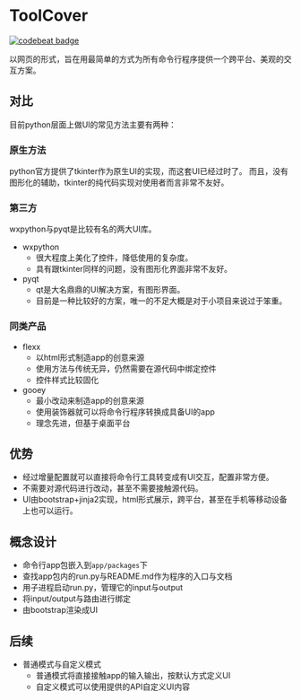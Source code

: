 # ToolCover

[![codebeat badge](https://codebeat.co/badges/03386646-bf13-40a4-a8a2-f81cdfef59a2)](https://codebeat.co/projects/github-com-williamfzc-toolcover-master)

以网页的形式，旨在用最简单的方式为所有命令行程序提供一个跨平台、美观的交互方案。

## 对比

目前python层面上做UI的常见方法主要有两种：

### 原生方法

python官方提供了tkinter作为原生UI的实现，而这套UI已经过时了。
而且，没有图形化的辅助，tkinter的纯代码实现对使用者而言非常不友好。

### 第三方

wxpython与pyqt是比较有名的两大UI库。

- wxpython
    - 很大程度上美化了控件，降低使用的复杂度。
    - 具有跟tkinter同样的问题，没有图形化界面非常不友好。
- pyqt
    - qt是大名鼎鼎的UI解决方案，有图形界面。
    - 目前是一种比较好的方案，唯一的不足大概是对于小项目来说过于笨重。

### 同类产品

- flexx
    - 以html形式制造app的创意来源
    - 使用方法与传统无异，仍然需要在源代码中绑定控件
    - 控件样式比较固化
- gooey
    - 最小改动来制造app的创意来源
    - 使用装饰器就可以将命令行程序转换成具备UI的app
    - 理念先进，但基于桌面平台    

## 优势

- 经过增量配置就可以直接将命令行工具转变成有UI交互，配置非常方便。
- 不需要对源代码进行改动，甚至不需要接触源代码。
- UI由bootstrap+jinja2实现，html形式展示，跨平台，甚至在手机等移动设备上也可以运行。

## 概念设计

- 命令行app包嵌入到`app/packages`下
- 查找app包内的run.py与README.md作为程序的入口与文档
- 用子进程启动run.py，管理它的input与output
- 将input/output与路由进行绑定
- 由bootstrap渲染成UI

## 后续

- 普通模式与自定义模式
    - 普通模式将直接接触app的输入输出，按默认方式定义UI
    - 自定义模式可以使用提供的API自定义UI内容